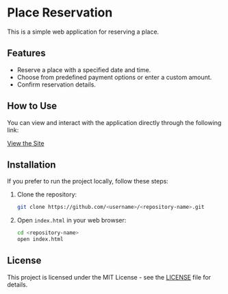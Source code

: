 # Place Reservation

This is a simple web application for reserving a place.

## Features

- Reserve a place with a specified date and time.
- Choose from predefined payment options or enter a custom amount.
- Confirm reservation details.

## How to Use

You can view and interact with the application directly through the following link:

[View the Site](https://hboudar.github.io/[the-site](https://github.com/hboudar/the-site/blob/master/index.html)/)

## Installation

If you prefer to run the project locally, follow these steps:

1. Clone the repository:
    ```sh
    git clone https://github.com/<username>/<repository-name>.git
    ```

2. Open `index.html` in your web browser:
    ```sh
    cd <repository-name>
    open index.html
    ```

## License

This project is licensed under the MIT License - see the [LICENSE](LICENSE) file for details.
